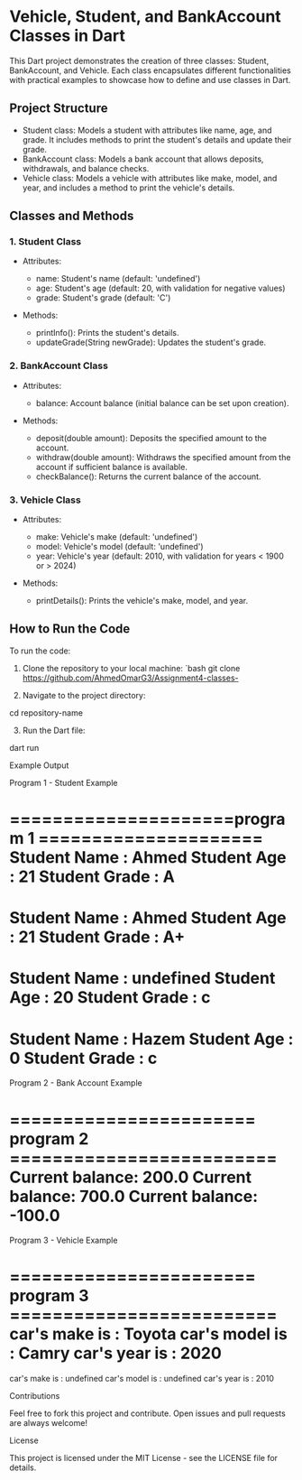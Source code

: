# Vehicle, Student, and BankAccount Classes in Dart

This Dart project demonstrates the creation of three classes: Student, BankAccount, and Vehicle. Each class encapsulates different functionalities with practical examples to showcase how to define and use classes in Dart.

## Project Structure

- Student class: Models a student with attributes like name, age, and grade. It includes methods to print the student's details and update their grade.
- BankAccount class: Models a bank account that allows deposits, withdrawals, and balance checks.
- Vehicle class: Models a vehicle with attributes like make, model, and year, and includes a method to print the vehicle's details.

## Classes and Methods

### 1. Student Class

- Attributes:
  - name: Student's name (default: 'undefined')
  - age: Student's age (default: 20, with validation for negative values)
  - grade: Student's grade (default: 'C')

- Methods:
  - printInfo(): Prints the student's details.
  - updateGrade(String newGrade): Updates the student's grade.

### 2. BankAccount Class

- Attributes:
  - balance: Account balance (initial balance can be set upon creation).

- Methods:
  - deposit(double amount): Deposits the specified amount to the account.
  - withdraw(double amount): Withdraws the specified amount from the account if sufficient balance is available.
  - checkBalance(): Returns the current balance of the account.

### 3. Vehicle Class

- Attributes:
  - make: Vehicle's make (default: 'undefined')
  - model: Vehicle's model (default: 'undefined')
  - year: Vehicle's year (default: 2010, with validation for years < 1900 or > 2024)

- Methods:
  - printDetails(): Prints the vehicle's make, model, and year.

## How to Run the Code

To run the code:
1. Clone the repository to your local machine:
   `bash
   git clone https://github.com/AhmedOmarG3/Assignment4-classes-

2. Navigate to the project directory:

cd repository-name


3. Run the Dart file:

dart run



Example Output

Program 1 - Student Example

=====================program 1 =====================
Student Name : Ahmed
Student Age : 21
Student Grade : A
=====================
Student Name : Ahmed
Student Age : 21
Student Grade : A+
=====================
Student Name : undefined
Student Age : 20
Student Grade : c
=====================
Student Name : Hazem
Student Age : 0
Student Grade : c
=====================

Program 2 - Bank Account Example

======================= program 2 =========================
Current balance: 200.0
Current balance: 700.0
Current balance: -100.0
=======================

Program 3 - Vehicle Example

======================= program 3 =========================
car's make is : Toyota
car's model is : Camry
car's year is : 2020
=====================
car's make is : undefined
car's model is : undefined
car's year is : 2010

Contributions

Feel free to fork this project and contribute. Open issues and pull requests are always welcome!

License

This project is licensed under the MIT License - see the LICENSE file for details.
